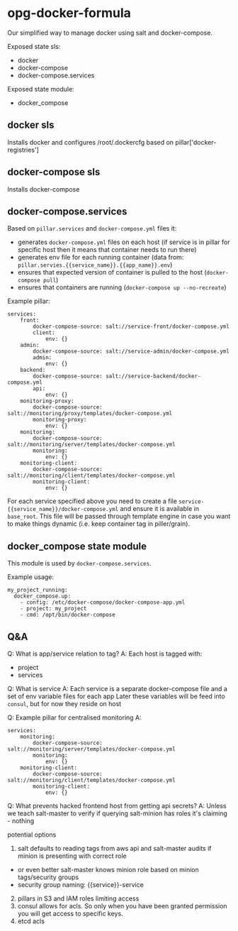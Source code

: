 opg-docker-formula
==================
Our simplified way to manage docker using salt and docker-compose.

Exposed state sls:
- docker
- docker-compose
- docker-compose.services

Exposed state module:
- docker_compose


docker sls
----------
Installs docker and configures /root/.dockercfg based on pillar['docker-registries']


docker-compose sls
------------------
Installs docker-compose


docker-compose.services
-----------------------
Based on `pillar.services` and `docker-compose.yml` files it:
- generates `docker-compose.yml` files on each host (if service is in pillar for specific host then it means that container needs to run there)
- generates env file for each running container (data from: `pillar.servies.{{service_name}}.{{app_name}}.env`)
- ensures that expected version of container is pulled to the host (`docker-compose pull`)
- ensures that containers are running (`docker-compose up --no-recreate`)

Example pillar:
```
services:
    front:
        docker-compose-source: salt://service-front/docker-compose.yml
        client:
            env: {}
    admin:
        docker-compose-source: salt://service-admin/docker-compose.yml
        admin:
            env: {}
    backend:
        docker-compose-source: salt://service-backend/docker-compose.yml
        api:
            env: {}
    monitoring-proxy:
        docker-compose-source: salt://monitoring/proxy/templates/docker-compose.yml
        monitoring-proxy:
            env: {}
    monitoring:
        docker-compose-source: salt://monitoring/server/templates/docker-compose.yml
        monitoring:
            env: {}
    monitoring-client:
        docker-compose-source: salt://monitoring/client/templates/docker-compose.yml
        monitoring-client:
            env: {}
```

For each service specified above you need to create a file `service-{{service_name}}/docker-compose.yml` 
and ensure it is available in `base_root`. This file will be passed through template engine in case you want to 
make things dynamic (i.e. keep container tag in piller/grain).


docker_compose state module
---------------------------
This module is used by `docker-compose.services`.

Example usage:
```
my_project_running:
  docker_compose.up:
    - config: /etc/docker-compose/docker-compose-app.yml
    - project: my_project
    - cmd: /opt/bin/docker-compose
```


Q&A
---

Q: What is app/service relation to tag?
A: Each host is tagged with: 
- project
- services


Q: What is service
A: Each service is a separate docker-compose file and a set of env variable files for each app
Later these variables will be feed into `consul`, but for now they reside on host


Q: Example pillar for centralised monitoring
A:
```
services:
    monitoring:
        docker-compose-source: salt://monitoring/server/templates/docker-compose.yml
        monitoring:
            env: {}
    monitoring-client:
        docker-compose-source: salt://monitoring/client/templates/docker-compose.yml
        monitoring-client:
            env: {}
```


Q: What prevents hacked frontend host from getting api secrets?
A: Unless we teach salt-master to verify if querying salt-minion has roles it's claiming - nothing

potential options
1) salt defaults to reading tags from aws api and salt-master audits if minion is presenting with correct role
- or even better salt-master knows minion role based on minion tags/security groups
- security group naming: {{service}}-service
2) pillars in S3 and IAM roles limiting access
3) consul allows for acls. So only when you have been granted permission you will get access to specific keys.
4) etcd acls
